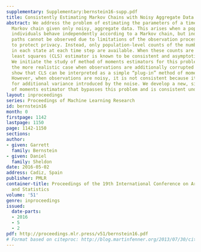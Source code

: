 ```yaml
---
supplementary: Supplementary:bernstein16-supp.pdf
title: Consistently Estimating Markov Chains with Noisy Aggregate Data
abstract: We address the problem of estimating the parameters of a time-homogeneous
  Markov chain given only noisy, aggregate data. This arises when a population of
  individuals behave independently according to a Markov chain, but individual sample
  paths cannot be observed due to limitations of the observation process or the need
  to protect privacy. Instead, only population-level counts of the number of individuals
  in each state at each time step are available. When these counts are exact, a conditional
  least squares (CLS) estimator is known to be consistent and asymptotically normal.
  We initiate the study of method of moments estimators for this problem to handle
  the more realistic case when observations are additionally corrupted by noise. We
  show that CLS can be interpreted as a simple “plug-in” method of moments estimator.
  However, when observations are noisy, it is not consistent because it fails to account
  for additional variance introduced by the noise. We develop a new, simpler method
  of moments estimator that bypasses this problem and is consistent under noisy observations.
layout: inproceedings
series: Proceedings of Machine Learning Research
id: bernstein16
month: 0
firstpage: 1142
lastpage: 1150
page: 1142-1150
sections: 
author:
- given: Garrett
  family: Bernstein
- given: Daniel
  family: Sheldon
date: 2016-05-02
address: Cadiz, Spain
publisher: PMLR
container-title: Proceedings of the 19th International Conference on Artificial Intelligence
  and Statistics
volume: '51'
genre: inproceedings
issued:
  date-parts:
  - 2016
  - 5
  - 2
pdf: http://proceedings.mlr.press/v51/bernstein16.pdf
# Format based on citeproc: http://blog.martinfenner.org/2013/07/30/citeproc-yaml-for-bibliographies/
---
```

